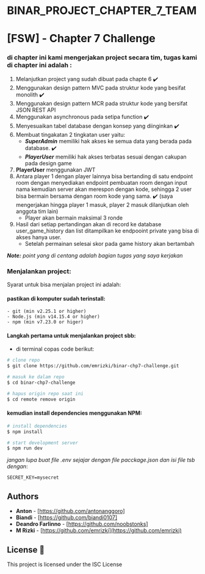 # BINAR_PROJECT_CHAPTER_7_TEAM
# [FSW] - Chapter 7 Challenge 

### di chapter ini kami mengerjakan project secara tim, tugas kami di chapter ini adalah :

1. Melanjutkan project yang sudah dibuat pada chapte 6 :heavy_check_mark:
2. Menggunakan design pattern MVC pada struktur kode yang besifat monolith :heavy_check_mark:
3. Menggunakan design pattern MCR pada struktur kode yang bersifat JSON REST API 
4. Menggunakan asynchronous pada setipa function :heavy_check_mark:
5. Menyesuaikan tabel database dengan konsep yang diinginkan :heavy_check_mark:
6. Membuat tingakatan 2 tingkatan user yaitu:
    - ***SuperAdmin*** memiliki hak akses ke semua data yang berada pada database. :heavy_check_mark:
    - ***PlayerUser*** memiliki hak akses terbatas sesuai dengan cakupan pada design game 
7. **PlayerUser** menggunakan JWT 
8. Antara player 1 dengan player lainnya bisa bertanding di satu endpoint room dengan menyediakan endpoint pembuatan room dengan input nama kemudian server akan merespon dengan kode, sehingga 2 user bisa bermain bersama dengan room kode yang sama. :heavy_check_mark: (saya mengerjakan hingga player 1 masuk, player 2 masuk dilanjutkan oleh anggota tim lain)
    - Player akan bermain maksimal 3 ronde 
9. Hasil dari setiap pertandingan akan di record ke database user_game_history dan list ditampilkan ke endpooint private yang bisa di akses hanya user.
    - Setelah permainan selesai skor pada game history akan bertambah

***Note:*** *point yang di centang adalah bagian tugas yang saya kerjakan* 

### Menjalankan project:

Syarat untuk bisa menjalan project ini adalah:

#### pastikan di komputer sudah terinstall:
    - git (min v2.25.1 or higher)
    - Node.js (min v14.15.4 or higher)
    - npm (min v7.23.0 or higer)

#### Langkah pertama untuk menjalankan project sbb:

- di terminal copas code berikut:

```bash
# clone repo
$ git clone https://github.com/emrizki/binar-chp7-challenge.git

# masuk ke dalam repo
$ cd binar-chp7-challenge

# hapus origin repo saat ini
$ cd remote remove origin

```
#### kemudian install dependencies menggunakan NPM:

```bash
# install dependencies
$ npm install

# start development server
$ npm run dev
```

*jangan lupa buat file .env sejajar dengan file pacckage.json dan isi file tsb dengan*:
```
SECRET_KEY=mysecret
```

## Authors

- **Anton** - [https://github.com/antonanggoro]
- **Biandi** - [https://github.com/biandi0107]
- **Deandro Farlinno** - [https://github.com/noobstonks]
- **M Rizki** -  [https://github.com/emrizki](https://github.com/emrizki)

## License 📄

This project is licensed under the ISC License 
